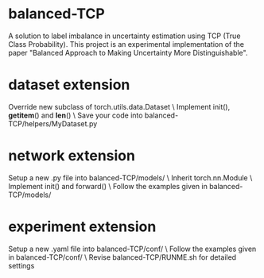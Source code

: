 # balanced-TCP
A solution to label imbalance in uncertainty estimation using TCP (True Class Probability). This project is an experimental implementation of the paper "Balanced Approach to Making Uncertainty More Distinguishable".

# dataset extension
Override new subclass of torch.utils.data.Dataset \\
Implement init(), __getitem__() and __len__() \\
Save your code into balanced-TCP/helpers/MyDataset.py

# network extension
Setup a new .py file into balanced-TCP/models/ \\
Inherit torch.nn.Module \\
Implement init() and forward() \\
Follow the examples given in balanced-TCP/models/

# experiment extension
Setup a new .yaml file into balanced-TCP/conf/ \\
Follow the examples given in balanced-TCP/conf/ \\
Revise balanced-TCP/RUNME.sh for detailed settings
